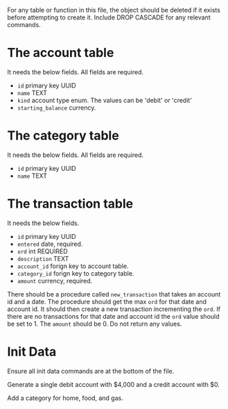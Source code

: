 For any table or function in this file, the object should be deleted if it exists before attempting to create it.
Include DROP CASCADE for any relevant commands.

# The account table

It needs the below fields. All fields are required.

- `id` primary key UUID
- `name` TEXT
- `kind` account type enum. The values can be 'debit' or 'credit'
- `starting_balance` currency.

# The category table

It needs the below fields. All fields are required.

- `id` primary key UUID
- `name` TEXT

# The transaction table

It needs the below fields.

- `id` primary key UUID
- `entered` date, required.
- `ord` int REQUIRED
- `description` TEXT
- `account_id` forign key to account table.
- `category_id` forign key to category table.
- `amount` currency, required.

There should be a procedure called `new_transaction` that takes an account id and a date. The procedure should get the
max `ord` for that date and account id. It should then create a new transaction incrementing the `ord`. If there are no
transactions for that date and account id the `ord` value should be set to 1. The `amount` should be 0. Do not return
any values.

# Init Data

Ensure all init data commands are at the bottom of the file.

Generate a single debit account with $4,000 and a credit account with $0.

Add a category for home, food, and gas.
